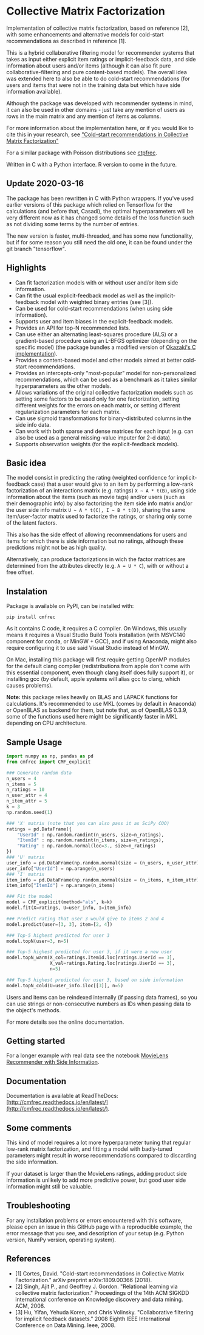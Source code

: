 # Collective Matrix Factorization

Implementation of collective matrix factorization, based on reference [2], with some enhancements and alternative models for cold-start recommendations as described in reference [1].

This is a hybrid collaborative filtering model for recommender systems that takes as input either explicit item ratings or implicit-feedback data, and side information about users and/or items (although it can also fit pure collaborative-filtering and pure content-based models). The overall idea was extended here to also be able to do cold-start recommendations (for users and items that were not in the training data but which have side information available).

Although the package was developed with recommender systems in mind, it can also be used in other domains - just take any mention of users as rows in the main matrix and any mention of items as columns.

For more information about the implementation here, or if you would like to cite this in your research, see ["Cold-start recommendations in Collective Matrix Factorization"](https://arxiv.org/abs/1809.00366)

For a similar package with Poisson distributions see [ctpfrec](https://github.com/david-cortes/ctpfrec).

Written in C with a Python interface. R version to come in the future.

## Update 2020-03-16

The package has been rewritten in C with Python wrappers. If you've used earlier versions of this package which relied on Tensorflow for the calculations (and before that, Casadi), the optimal hyperparameters will be very different now as it has changed some details of the loss function such as not dividing some terms by the number of entries.

The new version is faster, multi-threaded, and has some new functionality, but if for some reason you still need the old one, it can be found under the git branch "tensorflow".

## Highlights

* Can fit factorization models with or without user and/or item side information.
* Can fit the usual explicit-feedback model as well as the implicit-feedback model with weighted binary entries (see [3]).
* Can be used for cold-start recommendations (when using side information).
* Supports user and item biases in the explicit-feedback models.
* Provides an API for top-N recommended lists.
* Can use either an alternating least-squares procedure (ALS) or a gradient-based procedure using an L-BFGS optimizer (depending on the specific model) (the package bundles a modified version of [Okazaki's C implementation](https://github.com/chokkan/liblbfgs)).
* Provides a content-based model and other models aimed at better cold-start recommendations.
* Provides an intercepts-only "most-popular" model for non-personalized recommendations, which can be used as a benchmark as it takes similar hyperparameters as the other models.
* Allows variations of the original collective factorization models such as setting some factors to be used only for one factorization, setting different weights for the errors on each matrix, or setting different regularization parameters for each matrix.
* Can use sigmoid transformations for binary-distributed columns in the side info data.
* Can work with both sparse and dense matrices for each input (e.g. can also be used as a general missing-value imputer for 2-d data).
* Supports observation weights (for the explicit-feedback models).

## Basic idea

The model consist in predicting the rating (weighted confidence for implicit-feedback case) that a user would give to an item by performing a low-rank factorization of an interactions matrix (e.g. ratings) `X ~ A * t(B)`, using side information about the items (such as movie tags) and/or users (such as their demographic info) by also factorizing the item side info matrix and/or the user side info matrix `U ~ A * t(C), I ~ B * t(D)`, sharing the same item/user-factor matrix used to factorize the ratings, or sharing only some of the latent factors.

This also has the side effect of allowing recommendations for users and items for which there is side information but no ratings, although these predictions might not be as high quality.

Alternatively, can produce factorizations in wich the factor matrices are determined from the attributes directly (e.g. `A = U * C`), with or without a free offset.

## Instalation

Package is available on PyPI, can be installed with:

```pip install cmfrec```

As it contains C code, it requires a C compiler. On Windows, this usually means it requires a Visual Studio Build Tools installation (with MSVC140 component for conda, or MinGW + GCC), and if using Anaconda, might also require configuring it to use said Visual Studio instead of MinGW.

On Mac, installing this package will first require getting OpenMP modules for the default clang compiler (redistributions from apple don't come with this essential component, even though clang itself does fully support it), or installing gcc (by default, apple systems will alias gcc to clang, which causes problems).

**Note:** this package relies heavily on BLAS and LAPACK functions for calculations. It's recommended to use MKL (comes by default in Anaconda) or OpenBLAS as backend for them, but note that, as of OpenBLAS 0.3.9, some of the functions used here might be significantly faster in MKL depending on CPU architecture.

## Sample Usage

```python
import numpy as np, pandas as pd
from cmfrec import CMF_explicit

### Generate random data
n_users = 4
n_items = 5
n_ratings = 10
n_user_attr = 4
n_item_attr = 5
k = 3
np.random.seed(1)

### 'X' matrix (note that you can also pass it as SciPy COO)
ratings = pd.DataFrame({
    "UserId" : np.random.randint(n_users, size=n_ratings),
    "ItemId" : np.random.randint(n_items, size=n_ratings),
    "Rating" : np.random.normal(loc=3., size=n_ratings)
})
### 'U' matrix
user_info = pd.DataFrame(np.random.normal(size = (n_users, n_user_attr)))
user_info["UserId"] = np.arange(n_users)
### 'I' matrix
item_info = pd.DataFrame(np.random.normal(size = (n_items, n_item_attr)))
item_info["ItemId"] = np.arange(n_items)

### Fit the model
model = CMF_explicit(method="als", k=k)
model.fit(X=ratings, U=user_info, I=item_info)

### Predict rating that user 3 would give to items 2 and 4
model.predict(user=[3, 3], item=[2, 4])

### Top-5 highest predicted for user 3
model.topN(user=3, n=5)

### Top-5 highest predicted for user 3, if it were a new user
model.topN_warm(X_col=ratings.ItemId.loc[ratings.UserId == 3],
                X_val=ratings.Rating.loc[ratings.UserId == 3],
                n=5)

### Top-5 highest predicted for user 3, based on side information
model.topN_cold(U=user_info.iloc[[3]], n=5)
```

Users and items can be reindexed internally (if passing data frames), so you can use strings or non-consecutive numbers as IDs when passing data to the object's methods.

For more details see the online documentation.

## Getting started

For a longer example with real data see the notebook [MovieLens Recommender with Side Information](http://nbviewer.jupyter.org/github/david-cortes/cmfrec/blob/master/example/cmfrec_movielens_sideinfo.ipynb).

## Documentation

Documentation is available at ReadTheDocs: [http://cmfrec.readthedocs.io/en/latest/](http://cmfrec.readthedocs.io/en/latest/).

## Some comments

This kind of model requires a lot more hyperparameter tuning that regular low-rank matrix factorization, and fitting a model with badly-tuned parameters might result in worse recommendations compared to discarding the side information.

If your dataset is larger than the MovieLens ratings, adding product side information is unlikely to add more predictive power, but good user side information might still be valuable.

## Troubleshooting

For any installation problems or errors encountered with this software, please open an issue in this GitHub page with a reproducible example, the error message that you see, and description of your setup (e.g. Python version, NumPy version, operating system).

## References

* [1] Cortes, David. "Cold-start recommendations in Collective Matrix Factorization." arXiv preprint arXiv:1809.00366 (2018).
* [2] Singh, Ajit P., and Geoffrey J. Gordon. "Relational learning via collective matrix factorization." Proceedings of the 14th ACM SIGKDD international conference on Knowledge discovery and data mining. ACM, 2008.
* [3] Hu, Yifan, Yehuda Koren, and Chris Volinsky. "Collaborative filtering for implicit feedback datasets." 2008 Eighth IEEE International Conference on Data Mining. Ieee, 2008.
